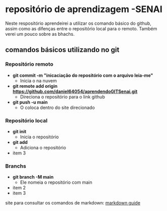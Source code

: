 # repositório de aprendizagem -SENAI
Neste respositório aprendeirei a utilizar os comando básico do github, assim como as difenças entre o repositório local para o remoto. Também verei um pouco sobre as bhachs.

## comandos básicos utilizando no git
### Repositório remoto
- **git commit -m "inicaciação do repositório com o arquivo leia-me"** 
  - Inicia o na nuvem
- **git remote add origin https://github.com/daniel64054/aprendendoGITSenai.git**
  - Direciona o repositório para o link github
- **git push -u main** 
  - O coloca dentro do site direcionado

### Repositório local
- **git init**
  - Inicia o repositório
- **git add**
  - Adiciona o repositório
- item 3

### Branchs
- **git branch -M main** 
  - Ele nomeia o repositório com main 
- item 2
- item 3

site para consultar os comandos de markdown: [markdown guide](https://www.markdownguide.org/basic-syntax/)